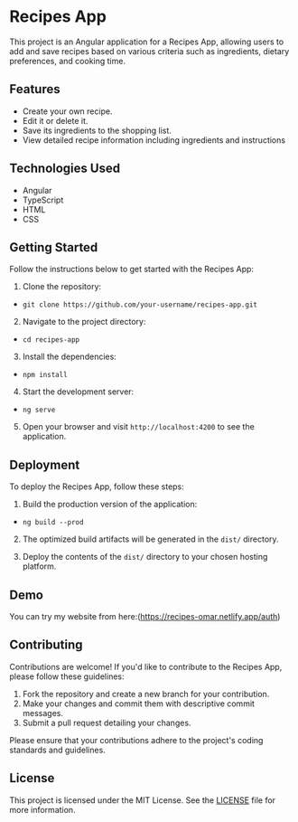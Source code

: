 # Recipes App

This project is an Angular application for a Recipes App, allowing users to add and save recipes based on various criteria such as ingredients, dietary preferences, and cooking time.

## Features
- Create your own recipe.
- Edit it or delete it.
- Save its ingredients to the shopping list.
- View detailed recipe information including ingredients and instructions

## Technologies Used

- Angular
- TypeScript
- HTML
- CSS

## Getting Started

Follow the instructions below to get started with the Recipes App:

1. Clone the repository:

- `git clone https://github.com/your-username/recipes-app.git`


2. Navigate to the project directory:

- `cd recipes-app`


3. Install the dependencies:

- `npm install`


4. Start the development server:
- `ng serve`


5. Open your browser and visit `http://localhost:4200` to see the application.

## Deployment

To deploy the Recipes App, follow these steps:

1. Build the production version of the application:
   
- `ng build --prod`


2. The optimized build artifacts will be generated in the `dist/` directory.

3. Deploy the contents of the `dist/` directory to your chosen hosting platform.

## Demo
You can try my website from here:(https://recipes-omar.netlify.app/auth)

## Contributing

Contributions are welcome! If you'd like to contribute to the Recipes App, please follow these guidelines:

1. Fork the repository and create a new branch for your contribution.
2. Make your changes and commit them with descriptive commit messages.
3. Submit a pull request detailing your changes.

Please ensure that your contributions adhere to the project's coding standards and guidelines.

## License

This project is licensed under the MIT License. See the [LICENSE](LICENSE) file for more information.



